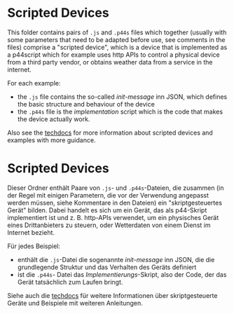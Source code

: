 # Scripted Devices

This folder contains pairs of `.js` and `.p44s` files which together (usually with some parameters that need to be adapted before use, see comments in the files) comprise a "scripted device", which is a device that is implemented as a p44script which for example uses http APIs to control a physical device from a third party vendor, or obtains weather data from a service in the internet.

For each example:
- the `.js` file contains the so-called *init-message* inn JSON, which defines the basic structure and behaviour of the device
- the `.p44s` file is the *implementation* script which is the code that makes the device actually work.

Also see the [techdocs](https://plan44.ch/p44-techdocs/en/custdevexamples/) for more information about scripted devices and examples with more guidance.


# Scripted Devices

Dieser Ordner enthält Paare von `.js`- und `.p44s`-Dateien, die zusammen (in der Regel mit einigen Parametern, die vor der Verwendung angepasst werden müssen, siehe Kommentare in den Dateien) ein "skriptgesteuertes Gerät" bilden. Dabei handelt es sich um ein Gerät, das als p44-Skript implementiert ist und z. B. http-APIs verwendet, um ein physisches Gerät eines Drittanbieters zu steuern, oder Wetterdaten von einem Dienst im Internet bezieht.

Für jedes Beispiel:
- enthält die `.js`-Datei die sogenannte *init-message* inn JSON, die die grundlegende Struktur und das Verhalten des Geräts definiert
- ist die `.p44s`- Datei das *Implementierungs*-Skript, also der Code, der das Gerät tatsächlich zum Laufen bringt.

Siehe auch die [techdocs](https://plan44.ch/p44-techdocs/de/custdevexamples/) für weitere Informationen über skriptgesteuerte Geräte und Beispiele mit weiteren Anleitungen.
